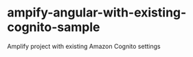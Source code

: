 # ampify-angular-with-existing-cognito-sample
Amplify project with existing Amazon Cognito settings
